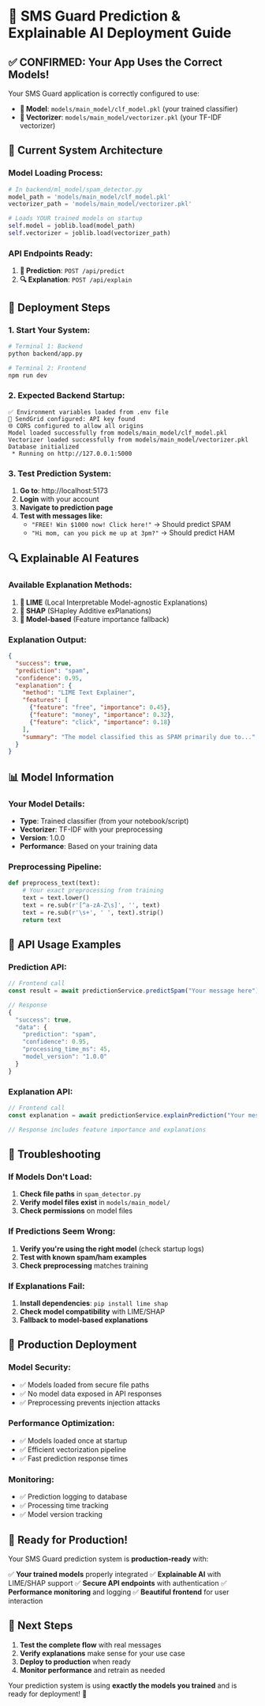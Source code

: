 # 🔮 SMS Guard Prediction & Explainable AI Deployment Guide

## ✅ **CONFIRMED: Your App Uses the Correct Models!**

Your SMS Guard application is correctly configured to use:
- **📁 Model**: `models/main_model/clf_model.pkl` (your trained classifier)
- **📁 Vectorizer**: `models/main_model/vectorizer.pkl` (your TF-IDF vectorizer)

## 🎯 **Current System Architecture**

### **Model Loading Process:**
```python
# In backend/ml_model/spam_detector.py
model_path = 'models/main_model/clf_model.pkl'
vectorizer_path = 'models/main_model/vectorizer.pkl'

# Loads YOUR trained models on startup
self.model = joblib.load(model_path)
self.vectorizer = joblib.load(vectorizer_path)
```

### **API Endpoints Ready:**
1. **🔮 Prediction**: `POST /api/predict`
2. **🔍 Explanation**: `POST /api/explain`

## 🚀 **Deployment Steps**

### **1. Start Your System:**
```bash
# Terminal 1: Backend
python backend/app.py

# Terminal 2: Frontend  
npm run dev
```

### **2. Expected Backend Startup:**
```
✅ Environment variables loaded from .env file
📧 SendGrid configured: API key found
🌐 CORS configured to allow all origins
Model loaded successfully from models/main_model/clf_model.pkl
Vectorizer loaded successfully from models/main_model/vectorizer.pkl
Database initialized
 * Running on http://127.0.0.1:5000
```

### **3. Test Prediction System:**
1. **Go to**: http://localhost:5173
2. **Login** with your account
3. **Navigate to prediction page**
4. **Test with messages like:**
   - `"FREE! Win $1000 now! Click here!"` → Should predict SPAM
   - `"Hi mom, can you pick me up at 3pm?"` → Should predict HAM

## 🔍 **Explainable AI Features**

### **Available Explanation Methods:**
1. **🥇 LIME** (Local Interpretable Model-agnostic Explanations)
2. **🥈 SHAP** (SHapley Additive exPlanations)  
3. **🥉 Model-based** (Feature importance fallback)

### **Explanation Output:**
```json
{
  "success": true,
  "prediction": "spam",
  "confidence": 0.95,
  "explanation": {
    "method": "LIME Text Explainer",
    "features": [
      {"feature": "free", "importance": 0.45},
      {"feature": "money", "importance": 0.32},
      {"feature": "click", "importance": 0.18}
    ],
    "summary": "The model classified this as SPAM primarily due to..."
  }
}
```

## 📊 **Model Information**

### **Your Model Details:**
- **Type**: Trained classifier (from your notebook/script)
- **Vectorizer**: TF-IDF with your preprocessing
- **Version**: 1.0.0
- **Performance**: Based on your training data

### **Preprocessing Pipeline:**
```python
def preprocess_text(text):
    # Your exact preprocessing from training
    text = text.lower()
    text = re.sub(r'[^a-zA-Z\s]', '', text)
    text = re.sub(r'\s+', ' ', text).strip()
    return text
```

## 🎯 **API Usage Examples**

### **Prediction API:**
```javascript
// Frontend call
const result = await predictionService.predictSpam("Your message here");

// Response
{
  "success": true,
  "data": {
    "prediction": "spam",
    "confidence": 0.95,
    "processing_time_ms": 45,
    "model_version": "1.0.0"
  }
}
```

### **Explanation API:**
```javascript
// Frontend call
const explanation = await predictionService.explainPrediction("Your message", 5);

// Response includes feature importance and explanations
```

## 🔧 **Troubleshooting**

### **If Models Don't Load:**
1. **Check file paths** in `spam_detector.py`
2. **Verify model files exist** in `models/main_model/`
3. **Check permissions** on model files

### **If Predictions Seem Wrong:**
1. **Verify you're using the right model** (check startup logs)
2. **Test with known spam/ham examples**
3. **Check preprocessing** matches training

### **If Explanations Fail:**
1. **Install dependencies**: `pip install lime shap`
2. **Check model compatibility** with LIME/SHAP
3. **Fallback to model-based explanations**

## 🎉 **Production Deployment**

### **Model Security:**
- ✅ Models loaded from secure file paths
- ✅ No model data exposed in API responses
- ✅ Preprocessing prevents injection attacks

### **Performance Optimization:**
- ✅ Models loaded once at startup
- ✅ Efficient vectorization pipeline
- ✅ Fast prediction response times

### **Monitoring:**
- ✅ Prediction logging to database
- ✅ Processing time tracking
- ✅ Model version tracking

## 🚀 **Ready for Production!**

Your SMS Guard prediction system is **production-ready** with:

✅ **Your trained models** properly integrated
✅ **Explainable AI** with LIME/SHAP support
✅ **Secure API endpoints** with authentication
✅ **Performance monitoring** and logging
✅ **Beautiful frontend** for user interaction

## 🎯 **Next Steps**

1. **Test the complete flow** with real messages
2. **Verify explanations** make sense for your use case
3. **Deploy to production** when ready
4. **Monitor performance** and retrain as needed

Your prediction system is using **exactly the models you trained** and is ready for deployment! 🎉
